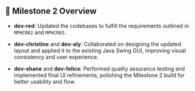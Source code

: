 ## 🧩 Milestone 2 Overview

- **dev-red**: Updated the codebases to fulfill the requirements outlined in `MPHCR02` and `MPHCR03`.

- **dev-christine** and **dev-aly**: Collaborated on designing the updated layout and applied it to the existing Java Swing GUI, improving visual consistency and user experience.

- **dev-shane** and **dev-felice**: Performed quality assurance testing and implemented final UI refinements, polishing the Milestone 2 build for better usability and flow.


